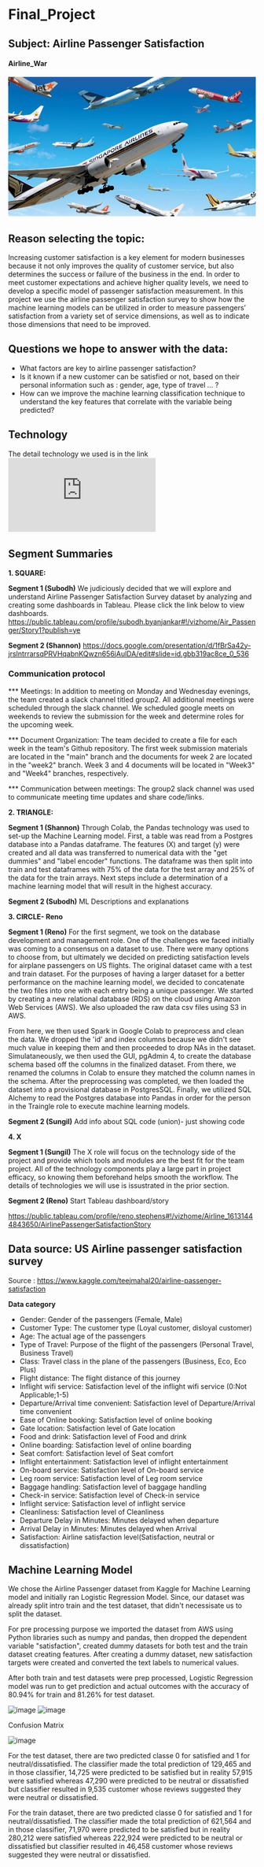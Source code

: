 # Final_Project

## Subject: Airline Passenger Satisfaction

#### Airline_War
![Airline_war](images/airline_war.jfif)

## Reason selecting the topic:
Increasing customer satisfaction is a key element for modern businesses because it not only improves the quality of customer service, but also determines the success or failure of the business in the end. In order to meet customer expectations and achieve higher quality levels, we need to develop a specific model of passenger satisfaction measurement. In this project we use the airline passenger satisfaction survey to show how the machine learning models can be utilized in order to measure passengers’ satisfaction from a variety set of service dimensions, as well as to indicate those dimensions that need to be improved.


## Questions we hope to answer with the data:
* What factors are key to airline passenger satisfaction?
* Is it known if a new customer can be satisfied or not, based on their personal information such as : gender, age, type of travel ... ?
* How can we improve the machine learning classification technique to understand the key features that correlate with the variable being predicted?


## Technology
The detail technology we used is in the link
![technology.md](https://github.com/Subodh2044/Final_Project/blob/Sungil/technology.md)

## Segment Summaries

**1. SQUARE:**

**Segment 1 (Subodh)**
We judiciously decided that we will explore and understand Airline Passenger Satisfaction Survey dataset by analyzing and creating some dashboards in Tableau. Please click the link below to view dashboards.
https://public.tableau.com/profile/subodh.byanjankar#!/vizhome/Air_Passenger/Story1?publish=ye

**Segment 2 (Shannon)**
https://docs.google.com/presentation/d/1fBrSa42y-jrsIntrrarsqPRVHqabnKQwzn656jAulDA/edit#slide=id.gbb319ac8ce_0_536

### Communication protocol
*** Meetings:
In addition to meeting on Monday and Wednesday evenings, the team created a slack channel titled group2. All additional meetings were scheduled through the slack channel. We scheduled google meets on weekends to review the submission for the week and determine roles for the upcoming week. 

*** Document Organization:
The team decided to create a file for each week in the team's Github repository. The first week submission materials are located in the "main" branch and the documents for week 2 are located in the "week2" branch. Week 3 and 4 documents will be located in "Week3" and "Week4" branches, respectively.

*** Communication between meetings:
The group2 slack channel was used to communicate meeting time updates and share code/links.

**2. TRIANGLE:**

**Segment 1 (Shannon)**
Through Colab, the Pandas technology was used to set-up the Machine Learning model. First, a table was read from a Postgres database into a Pandas dataframe. The features (X) and target (y) were created and all data was transferred to numerical data with the "get dummies" and "label encoder" functions. The dataframe was then split into train and test dataframes with 75% of the data for the test array and 25% of the data for the train arrays. Next steps include a determination of a machine learning model that will result in the highest accuracy. 

**Segment 2 (Subodh)**
ML Descriptions and explanations

**3. CIRCLE- Reno**

**Segment 1 (Reno)**
For the first segment, we took on the database development and management role. One of the challenges we faced initially was coming to a consensus on a dataset to use. There were many options to choose from, but ultimately we decided on predicting satisfaction levels for airplane passengers on US flights. The original dataset came with a test and train dataset. For the purposes of having a larger dataset for a better performance on the machine learning model, we decided to concatenate the two files into one with each entry being a unique passenger. We started by creating a new relational database (RDS) on the cloud using Amazon Web Services (AWS). We also uploaded the raw data csv files using S3 in AWS. 

From here, we then used Spark in Google Colab to preprocess and clean the data. We dropped the 'id' and index columns because we didn't see much value in keeping them and then proceeded to drop NAs in the dataset. Simulataneously, we then used the GUI, pgAdmin 4, to create the database schema based off the columns in the finalized dataset. From there, we renamed the columns in Colab to ensure they matched the column names in the schema. After the preprocessing was completed, we then loaded the dataset into a provisional database in PostgresSQL. Finally, we utilized SQL Alchemy to read the Postgres database into Pandas in order for the person in the Traingle role to execute machine learning models. 

**Segment 2 (Sungil)**
Add info about SQL code (union)- just showing code

**4. X**

**Segment 1 (Sungil)**
The X role will focus on the technology side of the project and provide which tools and modules are the best fit for the team project. All of the technology components play a large part in project efficacy, so knowing them beforehand helps smooth the workflow. The details of technologies we will use is issustrated in the prior section.

**Segment 2 (Reno)**
Start Tableau dashboard/story

https://public.tableau.com/profile/reno.stephens#!/vizhome/Airline_16131444843650/AirlinePassengerSatisfactionStory

## Data source: US Airline passenger satisfaction survey
Source : https://www.kaggle.com/teejmahal20/airline-passenger-satisfaction

**Data category**
- Gender: Gender of the passengers (Female, Male)
- Customer Type: The customer type (Loyal customer, disloyal customer)
- Age: The actual age of the passengers
- Type of Travel: Purpose of the flight of the passengers (Personal Travel, Business Travel)
- Class: Travel class in the plane of the passengers (Business, Eco, Eco Plus)
- Flight distance: The flight distance of this journey
- Inflight wifi service: Satisfaction level of the inflight wifi service (0:Not Applicable;1-5)
- Departure/Arrival time convenient: Satisfaction level of Departure/Arrival time convenient
- Ease of Online booking: Satisfaction level of online booking
- Gate location: Satisfaction level of Gate location
- Food and drink: Satisfaction level of Food and drink
- Online boarding: Satisfaction level of online boarding
- Seat comfort: Satisfaction level of Seat comfort
- Inflight entertainment: Satisfaction level of inflight entertainment
- On-board service: Satisfaction level of On-board service
- Leg room service: Satisfaction level of Leg room service
- Baggage handling: Satisfaction level of baggage handling
- Check-in service: Satisfaction level of Check-in service
- Inflight service: Satisfaction level of inflight service
- Cleanliness: Satisfaction level of Cleanliness
- Departure Delay in Minutes: Minutes delayed when departure
- Arrival Delay in Minutes: Minutes delayed when Arrival
- Satisfaction: Airline satisfaction level(Satisfaction, neutral or dissatisfaction)

## Machine Learning Model

We chose the Airline Passenger dataset from Kaggle for Machine Learning model and initially ran Logistic Regression Model. Since, our dataset was already split intro train and the test dataset, that didn't necessisate us to split the dataset. 

For pre processing purpose we imported the dataset from AWS using Python libraries such as numpy and pandas, then dropped the dependent variable "satisfaction", created dummy datasets for both test and the train dataset creating features. After creating a dummy dataset, new satisfaction targets were created and converted the text labels to numerical values.

After both train and test datasets were prep processed, Logistic Regression model was run to get prediction and actual outcomes with the accuracy of 80.94% for train and 81.26% for test dataset.

![image](https://user-images.githubusercontent.com/67131400/107886454-94438e00-6ec5-11eb-8621-9c65fac23010.png)
![image](https://user-images.githubusercontent.com/67131400/107886469-a1f91380-6ec5-11eb-94b3-923a6ac4b227.png)


Confusion Matrix

![image](https://user-images.githubusercontent.com/67131400/107887476-0a4af380-6ecc-11eb-93c0-598d69c8b4c3.png)


For the test dataset, there are two predicted classe 0 for satisfied and 1 for neutral/dissatisfied. The classifier made the total prediction of 129,465 and in those classifier, 14,725 were predicted to be satisfied but in reality 57,915 were satisfied whereas 47,290 were predicted to be neutral or dissatisfied but classifier resulted in 9,535 customer whose reviews suggested they were neutral or dissatisfied.

For the train dataset, there are two predicted classe 0 for satisfied and 1 for neutral/dissatisfied. The classifier made the total prediction of 621,564 and in those classifier, 71,970 were predicted to be satisfied but in reality 280,212 were satisfied whereas 222,924 were predicted to be neutral or dissatisfied but classifier resulted in 46,458 customer whose reviews suggested they were neutral or dissatisfied.
